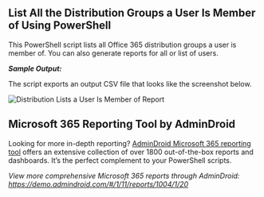 ## List All the Distribution Groups a User Is Member of Using PowerShell

This PowerShell script lists all Office 365 distribution groups a user is member of. You can also generate reports for all or list of users.

***Sample Output:*** 

The script exports an output CSV file that looks like the screenshot below. 

![Distribution Lists a User Is Member of Report](https://o365reports.com/wp-content/uploads/2022/04/Distribution-Group-A-User-is-Member-Of-.png?v=1705576544)

## Microsoft 365 Reporting Tool by AdminDroid 

Looking for more in-depth reporting? [AdminDroid Microsoft 365 reporting tool](https://admindroid.com/?src=GitHub) offers an extensive collection of over 1800 out-of-the-box reports and dashboards. It’s the perfect complement to your PowerShell scripts. 

*View more comprehensive Microsoft 365 reports through AdminDroid: <https://demo.admindroid.com/#/1/11/reports/1004/1/20>*  



